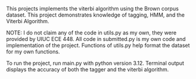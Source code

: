 This projects implements the viterbi algorithm using the Brown corpus dataset. This project demonstrates knowledge of tagging, HMM, and the Viterbi Algorithm. 

NOTE: I do not claim any of the code in utils.py as my own, they were provided by UIUC ECE 448. All code in submitted.py is my own code and implementation of the project. Functions of utils.py help format the dataset for my own functions.

To run the project, run main.py with python version 3.12. Terminal output displays the accuracy of both the tagger and the viterbi algorithm.

